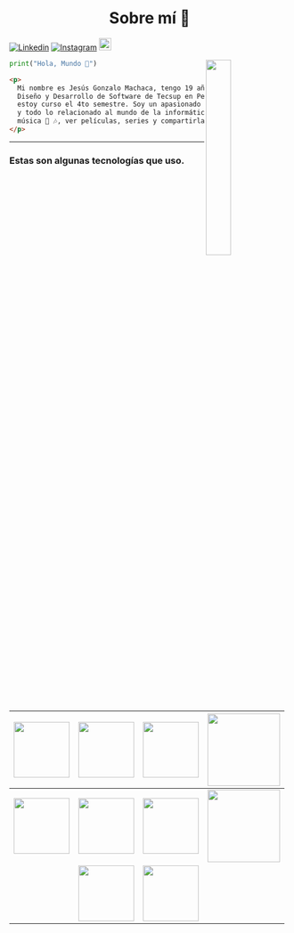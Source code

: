 <h1 align="center" color="Yelow"><pan>Sobre mí 🙂</span></h1>
  
[![Linkedin](https://img.shields.io/badge/-LinkedIn-blue?style=flat&logo=Linkedin&logoColor=white)](https://www.linkedin.com/in/jesus-g-machaca-136119276/)
[![Instagram](https://img.shields.io/badge/-Instagram-c13584?style=flat&labelColor=c13584&logo=instagram&logoColor=white)](https://www.instagram.com/gonza_machaca)
[<img src="https://img.shields.io/github/followers/JsasMachaca?label=follow&style=social" height="22" title="Follow me" />](https://github.com/jsusmachaca) 



<img align="right" src="https://images-wixmp-ed30a86b8c4ca887773594c2.wixmp.com/f/5f0ed5eb-f7f0-4f7e-8cd5-3b83330bfa13/d7ao0vl-332c17cb-bac9-43f8-9093-81ec1de41f24.gif?token=eyJ0eXAiOiJKV1QiLCJhbGciOiJIUzI1NiJ9.eyJzdWIiOiJ1cm46YXBwOjdlMGQxODg5ODIyNjQzNzNhNWYwZDQxNWVhMGQyNmUwIiwiaXNzIjoidXJuOmFwcDo3ZTBkMTg4OTgyMjY0MzczYTVmMGQ0MTVlYTBkMjZlMCIsIm9iaiI6W1t7InBhdGgiOiJcL2ZcLzVmMGVkNWViLWY3ZjAtNGY3ZS04Y2Q1LTNiODMzMzBiZmExM1wvZDdhbzB2bC0zMzJjMTdjYi1iYWM5LTQzZjgtOTA5My04MWVjMWRlNDFmMjQuZ2lmIn1dXSwiYXVkIjpbInVybjpzZXJ2aWNlOmZpbGUuZG93bmxvYWQiXX0.M5LFIa13R3yY4-nrMXbTmTYyIgoJ3V_gTR3Y2hkoNtI" width="30%">

```python
print("Hola, Mundo 👋")
```
```html
<p>
  Mi nombre es Jesús Gonzalo Machaca, tengo 19 años y soy estudiante de <br>
  Diseño y Desarrollo de Software de Tecsup en Perú. Actualmente  <br>
  estoy curso el 4to semestre. Soy un apasionado total de la programación <br>
  y todo lo relacionado al mundo de la informática. Me encanta escuchar <br>
  música 💓 🎶, ver películas, series y compartirla con mi familia.
</p>
```

---
### Estas son algunas tecnologías que uso.
| <img src="https://github.com/JsasMachaca/JsasMachaca/assets/118281223/e750ca60-d219-40ae-9223-a03ce42259f7" width="100x100px"> | <img src="https://github.com/JsasMachaca/JsasMachaca/assets/118281223/3564c78f-8d49-49bc-bce0-ce54b071cf55" width="100x100px">  |  <img src="https://github.com/JsasMachaca/JsasMachaca/assets/118281223/0f307d86-4180-4b71-a04a-2f39b19407ba" width="100x100px"> | <img src="https://github.com/JsasMachaca/JsasMachaca/assets/118281223/fbb57a0d-8453-4456-bb76-f66d9cb8e77f" width="130x130px"> |
|:-----:|:------:|:------:|:--------:|
| <img src="https://github.com/JsasMachaca/JsasMachaca/assets/118281223/b9a54d8b-169e-4b33-a249-f7b9e5eaa67b" width="100x100px"> | <img src="https://github.com/JsasMachaca/JsasMachaca/assets/118281223/5da42dba-02da-4e14-a498-56899d8ac130" width="100x100px"> | <img src="https://github.com/JsasMachaca/JsasMachaca/assets/118281223/a173d066-170a-44ac-bbac-a5c53e6231ab" width="100x100px"> | <img src="https://d1zviajkun9gxg.cloudfront.net/user/prod/2020/01/05/fastpages-892f9602-fc52-42e6-9e81-2ea8f1477f89.png" width="130x160px"> |
| | <img src="https://github.com/JsasMachaca/JsasMachaca/assets/118281223/cf17f305-f500-48f3-8050-033de6bdef5b" width="100x100px"> | <img src="https://github.com/JsasMachaca/JsasMachaca/assets/118281223/d74a536d-5b51-4bc8-80ab-058451a46e89" width="100x100px"> | |



<!--
**JsasMachaca/JsasMachaca** is a ✨ _special_ ✨ repository because its `README.md` (this file) appears on your GitHub profile.


Here are some ideas to get you started:

- 🔭 I’m currently working on ...
- 🌱 I’m currently learning ...
- 👯 I’m looking to collaborate on ...
- 🤔 I’m looking for help with ...
- 💬 Ask me about ...
- 📫 How to reach me: ...
- 😄 Pronouns: ...
- ⚡ Fun fact: ...
-->
